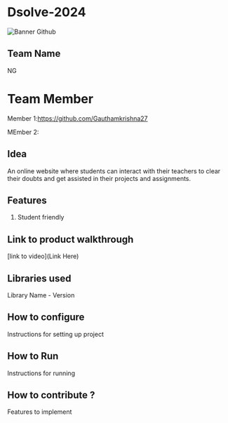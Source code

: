 # Dsolve-2024

![Banner Github](https://github.com/csacet/Dsolve-2024/assets/90597530/365f4d52-fd34-4df5-948d-8e95745a653a)


## Team Name
NG

# Team Member
Member 1:https://github.com/Gauthamkrishna27

MEmber 2:

## Idea
An online website where students can interact with their teachers to clear their doubts and get assisted in their projects and assignments. 

## Features 
1. Student friendly

## Link to product walkthrough
[link to video](Link Here)

   
## Libraries used
Library Name - Version


## How to configure
Instructions for setting up project

## How to Run
Instructions for running

## How to contribute ? 
Features to implement 
